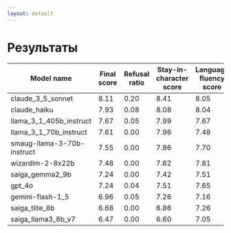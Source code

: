 ```yaml
---
layout: default
---
```


# Результаты

| Model name                 |   Final score |   Refusal ratio |   Stay-in-character score |   Language fluency score |   Entertainment Score |   Support |
|----------------------------|---------------|-----------------|---------------------------|--------------------------|-----------------------|-----------|
| claude_3_5_sonnet          |          8.11 |            0.20 |                      8.41 |                     8.05 |                  7.86 |        25 |
| claude_haiku               |          7.93 |            0.08 |                      8.08 |                     8.04 |                  7.66 |        25 |
| llama_3_1_405b_instruct    |          7.67 |            0.05 |                      7.99 |                     7.67 |                  7.35 |        20 |
| llama_3_1_70b_instruct     |          7.61 |            0.00 |                      7.96 |                     7.48 |                  7.38 |        25 |
| smaug-llama-3-70b-instruct |          7.55 |            0.00 |                      7.86 |                     7.70 |                  7.09 |        20 |
| wizardlm-2-8x22b           |          7.48 |            0.00 |                      7.62 |                     7.81 |                  7.01 |        25 |
| saiga_gemma2_9b            |          7.24 |            0.00 |                      7.42 |                     7.51 |                  6.80 |        25 |
| gpt_4o                     |          7.24 |            0.04 |                      7.51 |                     7.65 |                  6.55 |        25 |
| gemini-flash-1_5           |          6.96 |            0.05 |                      7.26 |                     7.16 |                  6.46 |        20 |
| saiga_tlite_8b             |          6.68 |            0.00 |                      6.86 |                     7.26 |                  5.91 |        25 |
| saiga_llama3_8b_v7         |          6.47 |            0.00 |                      6.60 |                     7.05 |                  5.78 |        25 |
